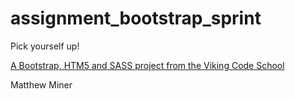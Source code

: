 assignment_bootstrap_sprint
===========================

Pick yourself up!

[A Bootstrap, HTM5 and SASS project from the Viking Code School](http://www.vikingcodeschool.com)

Matthew Miner